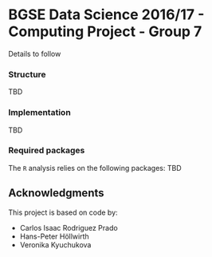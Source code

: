 # BGSE Data Science 2016/17 - Computing Project - Group 7

Details to follow

### Structure

TBD

### Implementation

TBD

### Required packages

The `R` analysis relies on the following packages: TBD

## Acknowledgments

This project is based on code by: 
- Carlos Isaac Rodriguez Prado
- Hans-Peter Höllwirth
- Veronika Kyuchukova



